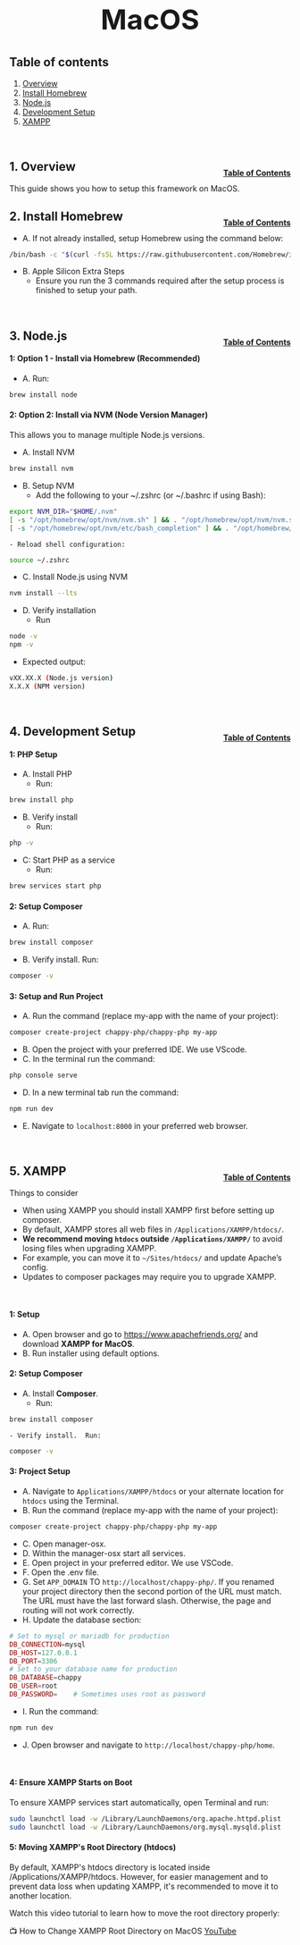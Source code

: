 <h1 style="font-size: 50px; text-align: center;">MacOS</h1>

## Table of contents
1. [Overview](#overview)
2. [Install Homebrew](#homebrew)
3. [Node.js](nodejs)
4. [Development Setup](#dev)
5. [XAMPP](#xampp)

<br>

## 1. Overview <a id="overview"></a><span style="float: right; font-size: 14px; padding-top: 15px;">[Table of Contents](#table-of-contents)</span>
This guide shows you how to setup this framework on MacOS.

## 2. Install Homebrew <a id="homebrew"></a><span style="float: right; font-size: 14px; padding-top: 15px;">[Table of Contents](#table-of-contents)</span>
* A. If not already installed, setup Homebrew using the command below:
```sh
/bin/bash -c "$(curl -fsSL https://raw.githubusercontent.com/Homebrew/install/HEAD/install.sh)"
```

* B. Apple Silicon Extra Steps
    - Ensure you run the 3 commands required after the setup process is finished to setup your path.
<br>

## 3. Node.js <a id="nodejs"></a><span style="float: right; font-size: 14px; padding-top: 15px;">[Table of Contents](#table-of-contents)</span>
#### 1: Option 1 - Install via Homebrew (Recommended)
* A. Run:
```sh
brew install node
```

#### 2: Option 2: Install via NVM (Node Version Manager)
This allows you to manage multiple Node.js versions.
* A. Install NVM
```sh
brew install nvm
```

* B. Setup NVM
    - Add the following to your ~/.zshrc (or ~/.bashrc if using Bash):
```sh
export NVM_DIR="$HOME/.nvm"
[ -s "/opt/homebrew/opt/nvm/nvm.sh" ] && . "/opt/homebrew/opt/nvm/nvm.sh"
[ -s "/opt/homebrew/opt/nvm/etc/bash_completion" ] && . "/opt/homebrew/opt/nvm/etc/bash_completion"
```

    - Reload shell configuration:
```sh
source ~/.zshrc
```

* C. Install Node.js using NVM
```sh
nvm install --lts
```

* D. Verify installation
    - Run
```sh
node -v
npm -v
```

   - Expected output:
```sh
vXX.XX.X (Node.js version)
X.X.X (NPM version)
```
<br>

## 4. Development Setup <a id="dev"></a><span style="float: right; font-size: 14px; padding-top: 15px;">[Table of Contents](#table-of-contents)</span>
#### 1: PHP Setup
* A. Install PHP
    - Run:
```sh
brew install php
```

* B. Verify install
    - Run:
```sh
php -v
```

* C: Start PHP as a service
    - Run:
```sh
brew services start php
```

#### 2: Setup Composer
* A. Run:
```sh
brew install composer
```

* B. Verify install.  Run:
```sh
composer -v
```

#### 3: Setup and Run Project
* A. Run the command (replace my-app with the name of your project):
```sh
composer create-project chappy-php/chappy-php my-app
```

* B. Open the project with your preferred IDE.  We use VScode.
* C. In the terminal run the command:
```sh
php console serve
```
* D. In a new terminal tab run the command:
```sh
npm run dev
```
* E. Navigate to `localhost:8000` in your preferred web browser.
<br>

## 5. XAMPP <a id="xampp"></a><span style="float: right; font-size: 14px; padding-top: 15px;">[Table of Contents](#table-of-contents)</span>
Things to consider
- When using XAMPP you should install XAMPP first before setting up composer.
- By default, XAMPP stores all web files in `/Applications/XAMPP/htdocs/`.  
- **We recommend moving `htdocs` outside `/Applications/XAMPP/`** to avoid losing files when upgrading XAMPP.
- For example, you can move it to `~/Sites/htdocs/` and update Apache’s config.
- Updates to composer packages may require you to upgrade XAMPP.
<br>

#### 1: Setup
* A. Open browser and go to https://www.apachefriends.org/ and download **XAMPP for MacOS**.
* B. Run installer using default options.

#### 2: Setup Composer
* A. Install **Composer**.
    - Run:
```sh
brew install composer
```
    - Verify install.  Run:
```sh
composer -v
```

#### 3: Project Setup
* A. Navigate to `Applications/XAMPP/htdocs` or your alternate location for `htdocs` using the Terminal.
* B. Run the command (replace my-app with the name of your project):
```sh
composer create-project chappy-php/chappy-php my-app
```

* C. Open manager-osx.
* D. Within the manager-osx start all services.
* E. Open project in your preferred editor.  We use VSCode.
* F. Open the .env file.
* G. Set `APP_DOMAIN` TO `http://localhost/chappy-php/`.  If you renamed your project directory then the second portion of the URL must match.  The URL must have the last forward slash.  Otherwise, the page and routing will not work correctly.
* H. Update the database section:
```php
# Set to mysql or mariadb for production
DB_CONNECTION=mysql
DB_HOST=127.0.0.1
DB_PORT=3306
# Set to your database name for production
DB_DATABASE=chappy
DB_USER=root
DB_PASSWORD=    # Sometimes uses root as password
```

* I. Run the command:
```sh
npm run dev

```
* J. Open browser and navigate to `http://localhost/chappy-php/home`.
<br>

#### 4: Ensure XAMPP Starts on Boot
To ensure XAMPP services start automatically, open Terminal and run:
```sh
sudo launchctl load -w /Library/LaunchDaemons/org.apache.httpd.plist
sudo launchctl load -w /Library/LaunchDaemons/org.mysql.mysqld.plist
```

#### 5: Moving XAMPP's Root Directory (htdocs)
By default, XAMPP's htdocs directory is located inside /Applications/XAMPP/htdocs. However, for easier management and to prevent data loss when updating XAMPP, it's recommended to move it to another location.

Watch this video tutorial to learn how to move the root directory properly:

📺 How to Change XAMPP Root Directory on MacOS [YouTube](https://www.youtube.com/watch?v=cWPSBbwmQFE)